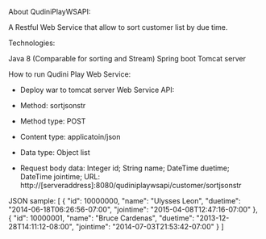 About QudiniPlayWSAPI:

A Restful Web Service that allow to sort customer list by due time.

Technologies:

Java 8 (Comparable for sorting and Stream)
Spring boot
Tomcat server

How to run Qudini Play Web Service:

- Deploy war  to tomcat server
Web Service API:

- Method: sortjsonstr
- Method type: POST
- Content type: applicatoin/json
- Data type: Object list
- Request body data: Integer id; String name; DateTime duetime; DateTime jointime;
URL: http://[serveraddress]:8080/qudiniplaywsapi/customer/sortjsonstr

JSON sample: [ { "id": 10000000, "name": "Ulysses Leon", "duetime": "2014-06-18T06:26:56-07:00", "jointime": "2015-04-08T12:47:16-07:00" }, { "id": 10000001, "name": "Bruce Cardenas", "duetime": "2013-12-28T14:11:12-08:00", "jointime": "2014-07-03T21:53:42-07:00" } ]
